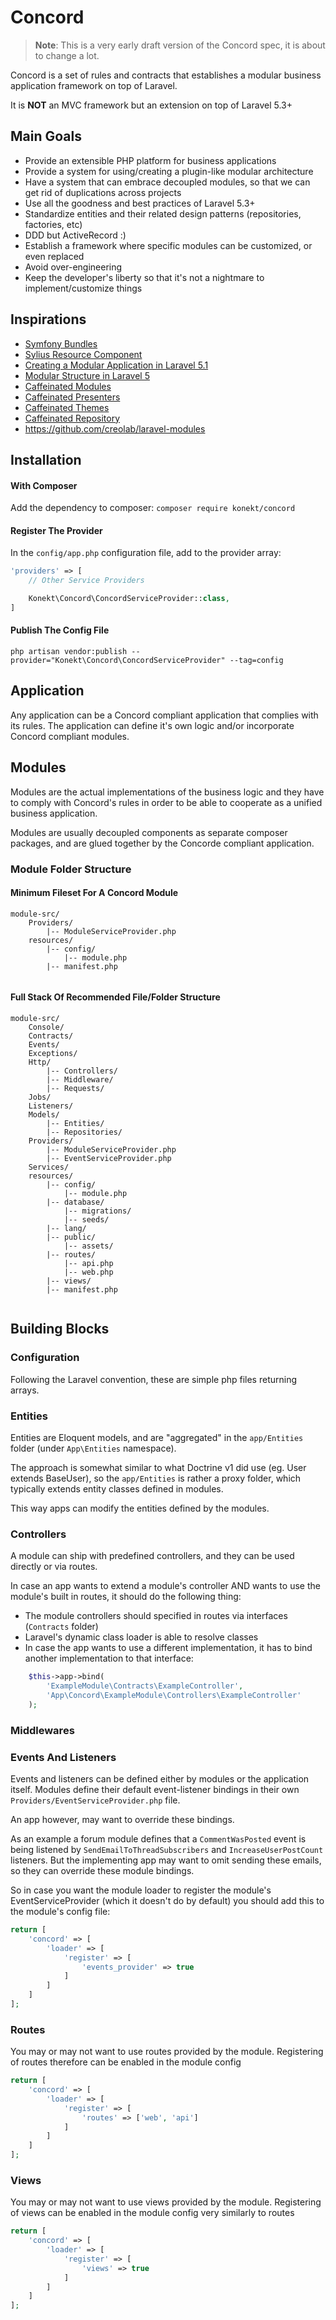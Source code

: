 # Concord

> **Note**: This is a very early draft version of the Concord spec, it is about to change a lot.

Concord is a set of rules and contracts that establishes a modular business application framework on top of Laravel.

It is **NOT** an MVC framework but an extension on top of Laravel 5.3+

## Main Goals

- Provide an extensible PHP platform for business applications
- Provide a system for using/creating a plugin-like modular architecture
- Have a system that can embrace decoupled modules, so that we can get rid of duplications across projects
- Use all the goodness and best practices of Laravel 5.3+
- Standardize entities and their related design patterns (repositories, factories, etc)
- DDD but ActiveRecord :)
- Establish a framework where specific modules can be customized, or even replaced
- Avoid over-engineering
- Keep the developer's liberty so that it's not a nightmare to implement/customize things

## Inspirations

- [Symfony Bundles](http://symfony.com/doc/bundles/)
- [Sylius Resource Component](https://github.com/Sylius/Resource)
- [Creating a Modular Application in Laravel 5.1](http://kamranahmed.info/blog/2015/12/03/creating-a-modular-application-in-laravel/)
- [Modular Structure in Laravel 5](https://ziyahanalbeniz.blogspot.ro/2015/03/modular-structure-in-laravel-5.html)
- [Caffeinated Modules](https://github.com/caffeinated/modules)
- [Caffeinated Presenters](https://github.com/caffeinated/presenter)
- [Caffeinated Themes](https://github.com/caffeinated/themes)
- [Caffeinated Repository](https://github.com/caffeinated/repository)
- https://github.com/creolab/laravel-modules

## Installation

#### With Composer

Add the dependency to composer: `composer require konekt/concord`

#### Register The Provider

In the `config/app.php` configuration file, add to the provider array:

```php
'providers' => [
    // Other Service Providers

    Konekt\Concord\ConcordServiceProvider::class,
]
```

#### Publish The Config File

```
php artisan vendor:publish --provider="Konekt\Concord\ConcordServiceProvider" --tag=config
```

## Application

Any application can be a Concord compliant application that complies with its rules.
The application can define it's own logic and/or incorporate Concord compliant modules.

## Modules

Modules are the actual implementations of the business logic and they have to comply with Concord's rules in order to be able to cooperate as a unified business application.

Modules are usually decoupled components as separate composer packages, and are glued together by the Concorde compliant application.

### Module Folder Structure

#### Minimum Fileset For A Concord Module

```
module-src/
    Providers/
        |-- ModuleServiceProvider.php
    resources/
        |-- config/
            |-- module.php
        |-- manifest.php
    
```

#### Full Stack Of Recommended File/Folder Structure
 
```
module-src/
    Console/
    Contracts/
    Events/
    Exceptions/
    Http/
        |-- Controllers/
        |-- Middleware/
        |-- Requests/
    Jobs/
    Listeners/
    Models/
        |-- Entities/
        |-- Repositories/
    Providers/
        |-- ModuleServiceProvider.php
        |-- EventServiceProvider.php
    Services/
    resources/
        |-- config/
            |-- module.php
        |-- database/
            |-- migrations/
            |-- seeds/
        |-- lang/
        |-- public/
            |-- assets/
        |-- routes/
            |-- api.php
            |-- web.php
        |-- views/
        |-- manifest.php
    
```

## Building Blocks

### Configuration

Following the Laravel convention, these are simple php files returning arrays.

### Entities

Entities are Eloquent models, and are "aggregated" in the `app/Entities` folder (under `App\Entities` namespace).

The approach is somewhat similar to what Doctrine v1 did use (eg. User extends BaseUser), so the `app/Entities` is rather a proxy folder, which typically extends entity classes defined in modules.

This way apps can modify the entities defined by the modules.

### Controllers

A module can ship with predefined controllers, and they can be used directly or via routes.

In case an app wants to extend a module's controller AND wants to use the module's built in routes, it should do the following thing:

- The module controllers should specified in routes via interfaces (`Contracts` folder)
- Laravel's dynamic class loader is able to resolve classes
- In case the app wants to use a different implementation, it has to bind another implementation to that interface:

```php
    $this->app->bind(
        'ExampleModule\Contracts\ExampleController',
        'App\Concord\ExampleModule\Controllers\ExampleController'
    );
```

### Middlewares

### Events And Listeners

Events and listeners can be defined either by modules or the application itself.
Modules define their default event-listener bindings in their own `Providers/EventServiceProvider.php` file.

An app however, may want to override these bindings.

As an example a forum module defines that a `CommentWasPosted` event is being listened by `SendEmailToThreadSubscribers` and `IncreaseUserPostCount` listeners.
But the implementing app may want to omit sending these emails, so they can override these module bindings.

So in case you want the module loader to register the module's EventServiceProvider (which it doesn't do by default) you should add this to the module's config file:

```php
return [
    'concord' => [
        'loader' => [
            'register' => [
                'events_provider' => true
            ]
        ]
    ]
];
```

### Routes

You may or may not want to use routes provided by the module.
Registering of routes therefore can be enabled in the module config

```php
return [
    'concord' => [
        'loader' => [
            'register' => [
                'routes' => ['web', 'api']
            ]
        ]
    ]
];
```

### Views

You may or may not want to use views provided by the module.
Registering of views can be enabled in the module config very similarly to routes

```php
return [
    'concord' => [
        'loader' => [
            'register' => [
                'views' => true
            ]
        ]
    ]
];
```
